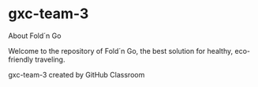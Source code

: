 # gxc-team-3

About Fold´n Go

Welcome to the repository of Fold´n Go, the best solution for healthy, eco-friendly traveling.

gxc-team-3 created by GitHub Classroom

